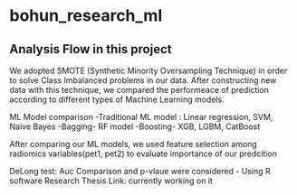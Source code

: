 # bohun_research_ml
## Analysis Flow in this project

We adopted SMOTE (Synthetic Minority Oversampling Technique) in order to solve Class Imbalanced problems in our data. 
After constructing new data with this technique, 
we compared the performeace of prediction according to different types of Machine Learning models. 

ML Model comparison 
-Traditional ML model : Linear regression, SVM, Naive Bayes 
-Bagging- RF model
-Boosting- XGB, LGBM, CatBoost

After comparing our ML models, 
we used feature selection among radiomics variables(pet1, pet2) to evaluate importance of our predcition

DeLong test: Auc Comparison and p-vlaue were considered - Using R software
Research Thesis Link: currently working on it 
